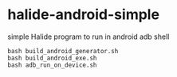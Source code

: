# halide-android-simple
simple Halide program to run in android adb shell

<pre><code>bash build_android_generator.sh
bash build_android_exe.sh
bash adb_run_on_device.sh
</code></pre>
